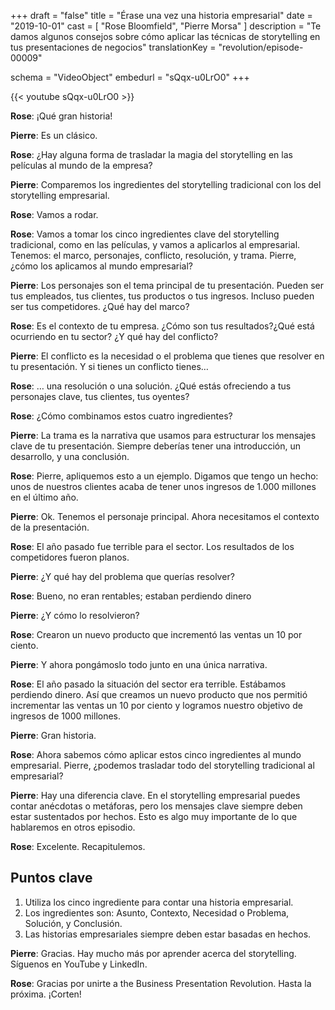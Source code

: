 +++
draft 		= "false"
title 		= "Érase una vez una historia empresarial"
date		= "2019-10-01"
cast		= [ "Rose Bloomfield", "Pierre Morsa" ]
description = "Te damos algunos consejos sobre cómo aplicar las técnicas de storytelling en tus presentaciones de negocios"
translationKey  = "revolution/episode-00009"

schema			= "VideoObject"
embedurl			= "sQqx-u0LrO0"
+++

{{< youtube sQqx-u0LrO0 >}} 

**Rose**: ¡Qué gran historia! 
 
**Pierre**: Es un clásico. 
 
**Rose**: ¿Hay alguna forma de trasladar la magia del storytelling en las películas al mundo de la empresa?
 
**Pierre**: Comparemos los ingredientes del storytelling tradicional con los del storytelling empresarial.
 
**Rose**: Vamos a rodar. 
 
**Rose**: Vamos a tomar los cinco ingredientes clave del storytelling tradicional, como en las películas, y vamos a aplicarlos al empresarial. Tenemos: el marco, personajes, conflicto, resolución, y trama. Pierre, ¿cómo los aplicamos al mundo empresarial?
 
**Pierre**: Los personajes son el tema principal de tu presentación. Pueden ser tus empleados, tus clientes, tus productos o tus ingresos. Incluso pueden ser tus competidores. ¿Qué hay del marco?
 
**Rose**: Es el contexto de tu empresa. ¿Cómo son tus resultados?¿Qué está ocurriendo en tu sector? ¿Y qué hay del conflicto?
 
**Pierre**: El conflicto es la necesidad o el problema que tienes que resolver en tu presentación. Y si tienes un conflicto tienes…
 
**Rose**: … una resolución o una solución. ¿Qué estás ofreciendo a tus personajes clave, tus clientes, tus oyentes?
 
**Rose**: ¿Cómo combinamos estos cuatro ingredientes?

**Pierre**: La trama es la narrativa que usamos para estructurar los mensajes clave de tu presentación. Siempre deberías tener una introducción, un desarrollo, y una conclusión.
 
**Rose**: Pierre, apliquemos esto a un ejemplo. Digamos que tengo un hecho: unos de nuestros clientes acaba de tener unos ingresos de 1.000 millones en el último año.
 
**Pierre**: Ok. Tenemos el personaje principal. Ahora necesitamos el contexto de la presentación.
 
**Rose**: El año pasado fue terrible para el sector. Los resultados de los competidores fueron planos.
 
**Pierre**: ¿Y qué hay del problema que querías resolver?
 
**Rose**: Bueno, no eran rentables; estaban perdiendo dinero 
 
**Pierre**: ¿Y cómo lo resolvieron?
 
**Rose**: Crearon un nuevo producto que incrementó las ventas un 10 por ciento.
 
**Pierre**: Y ahora pongámoslo todo junto en una única narrativa.
 
**Rose**: El año pasado la situación del sector era terrible. Estábamos perdiendo dinero. Así que creamos un nuevo producto que nos permitió incrementar las ventas un 10 por ciento y logramos nuestro objetivo de ingresos de 1000 millones. 
 
**Pierre**: Gran historia. 
 
**Rose**: Ahora sabemos cómo aplicar estos cinco ingredientes al mundo empresarial. Pierre, ¿podemos trasladar todo del storytelling tradicional al empresarial?
 
**Pierre**: Hay una diferencia clave. En el storytelling empresarial puedes contar anécdotas o metáforas, pero los mensajes clave siempre deben estar sustentados por hechos. Esto es algo muy importante de lo que hablaremos en otros episodio.
 
**Rose**: Excelente. Recapitulemos. 

## Puntos clave

1. Utiliza los cinco ingrediente para contar una historia empresarial.
2. Los ingredientes son: Asunto, Contexto, Necesidad o Problema, Solución, y Conclusión. 
3. Las historias empresariales siempre deben estar basadas en hechos. 

**Pierre**: Gracias. Hay mucho más por aprender acerca del storytelling. Síguenos en YouTube y LinkedIn.
 
**Rose**: Gracias por unirte a the Business Presentation Revolution. Hasta la próxima. ¡Corten!